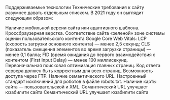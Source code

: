 Поддерживаемые технологии
Технические требования к сайту разумнее давать отдельным списком. В 2021 году он выглядит следующим образом:

Наличие мобильной версии сайта или адаптивного шаблона.
Кроссбраузерная верстка.
Соответствие сайта «зеленой» зоне системы оценки пользовательского контента Google Core Web Vitals:
LCP (скорость загрузки основного контента) — менее 2,5 секунд;
CLS (показатель смещения элементов во время загрузки страницы) — менее 0,1 балла;
FID (время ожидания до первого взаимодействия с контентом (First Input Delay) — менее 100 миллисекунд.
Первоначальная поисковая оптимизация главных страниц.
Код ответа сервера должен быть корректным для всех страниц.
Возможность доступа через FTP.
Наличие семантического URL.
Настроенный стандарт исключений для роботов в файле robots.txt.
Наличие карты сайта — пользовательской и XML.
Семантический URL улучшает юзабилити сайта 
Семантический URL улучшает юзабилити сайта